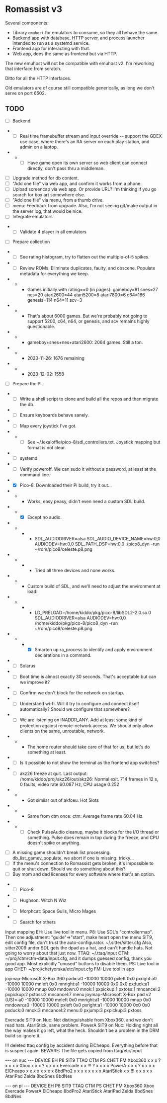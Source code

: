 # Romassist v3

Several components:
- Library `emuhost` for emulators to consume, so they all behave the same.
- Backend app with database, HTTP server, and process launcher intended to run as a systemd service.
- Frontend app for interacting with that.
- Web app, does the same as frontend but via HTTP.

The new emuhost will not be compatible with emuhost v2. I'm reworking that interface from scratch.

Ditto for all the HTTP interfaces.

Old emulators are of course still compatible generically, as long we don't serve on port 6502.

## TODO

- [ ] Backend
- - [ ] Real time framebuffer stream and input override -- support the GDEX use case, where there's an RA server on each play station, and admin on a laptop.
- - - [ ] Have game open its own server so web client can connect directly, don't pass thru a middleman.
- [ ] Upgrade method for db content.
- [ ] "Add one file" via web app, and confirm it works from a phone.
- [ ] Upload screencap via web app. Or provide URL? I'm thinking if you go search for box art somewhere else.
- [ ] "Add one file" via menu, from a thumb drive.
- [ ] menu: Feedback from upgrade. Also, I'm not seeing git/make output in the server log, that would be nice.
- [ ] Integrate emulators
- - [ ] Validate 4 player in all emulators
- [ ] Prepare collection
- - [ ] See rating histogram, try to flatten out the multiple-of-5 spikes.
- - [ ] Review ROMs. Eliminate duplicates, faulty, and obscene. Populate metadata for everything we keep.
- - - Games initially with rating==0 (in pages): gameboy=81 snes=27 nes=20 atari2600=44 atari5200=8 atari7800=6 c64=186 genesis=114 n64=11 scv=3
- - - That's about 6000 games. But we're probably not going to support 5200, c64, n64, or genesis, and scv remains highly questionable.
- - - gameboy+snes+nes+atari2600: 2064 games. Still a ton.
- - - 2023-11-26: 1676 remaining
- - - 2023-12-02: 1558
- [ ] Prepare the Pi.
- - [ ] Write a shell script to clone and build all the repos and then migrate the db.
- - [ ] Ensure keyboards behave sanely.
- - [ ] Map every joystick I've got.
- - - [ ] See ~/.lexaloffle/pico-8/sdl_controllers.txt. Joystick mapping but format is not clear.
- - [ ] systemd
- - [ ] Verify poweroff. We can sudo it without a password, at least at the command line.
- - [x] Pico-8. Downloaded their Pi build, try it out...
- - - Works, easy peasy, didn't even need a custom SDL build.
- - - [x] Except no audio.
- - - - SDL_AUDIODRIVER=alsa SDL_AUDIO_DEVICE_NAME=hw:0,0 AUDIODEV=hw:0,0 SDL_PATH_DSP=hw:0,0 ./pico8_dyn -run ~/rom/pico8/celeste.p8.png 
- - - - Tried all three devices and none works.
- - - Custom build of SDL, and we'll need to adjust the environment at load:
- - - - LD_PRELOAD=/home/kiddo/pkg/pico-8/libSDL2-2.0.so.0 SDL_AUDIODRIVER=alsa AUDIODEV=hw:0,0 /home/kiddo/pkg/pico-8/pico8_dyn -run ~/rom/pico8/celeste.p8.png
- - - - [x] Smarten up ra_process to identify and apply environment declarations in a command.
- - [ ] Solarus
- - [ ] Boot time is almost exactly 30 seconds. That's acceptable but can we improve it?
- - [ ] Confirm we don't block for the network on startup.
- - [ ] Understand wi-fi. Will it try to configure and connect itself automatically? Should we configure that somewhere?
- - [ ] We are listening on INADDR_ANY. Add at least some kind of protection against remote-network access. We should only allow clients on the same, unroutable, network.
- - - The home router should take care of that for us, but let's do something at least.
- - [ ] Is it possible to not show the terminal as the frontend app switches?
- - [ ] akz26 freeze at quit. Last output: /home/kiddo/proj/akz26/out/akz26: Normal exit. 714 frames in 12 s, 0 faults, video rate 60.087 Hz, CPU usage 0.252
- - - Got similar out of akfceu. Hot Slots
- - - Same from ctm once: ctm: Average frame rate 60.04 Hz.
- - - [ ] Check PulseAudio cleanup, maybe it blocks for the I/O thread or something. Pulse does remain in top during the freeze, and CPU doesn't spike or anything.
- [ ] A missing game shouldn't break list processing. db_list_gamev_populate, we abort if one is missing. tricky...
- [ ] If the menu's connection to Romassist gets broken, it's impossible to quit or shut down. Should we do something about this?
- [ ] Buy mom and dad licenses for every software where that's an option.
- - [ ] Pico-8
- - [ ] Hughson: Witch N Wiz
- - [ ] Morphcat: Space Gulls, Micro Mages
- - [ ] Search for others

Input mapping
EH: Use live tool in menu.
P8: Use SDL's "controllermap". Then one adjustment: "guide"=>"start", make heart open the menu
SIT9, edit config file, don't trust the auto-configurator. ~/.sitter/sitter.cfg
Also, sitter2009 under SDL gets the dpad as a hat, and can't handle hats. Not going to worry about that just now.
TTAQ: ~/.ttaq/input
CTM: ~/proj/ctm/ctm-data/input.cfg, and it dumps guessed config, thank you good app. Must explicitly "unused" buttons to disable them.
PS: Live tool in app
CHET: ~/proj/chetyorska/etc/input.cfg
FM: Live tool in app

joymap-Microsoft X-Box 360 pad=:a0 -10000 10000 pxleft 0x0 pxright:a0 -10000 10000 mnleft 0x0 mnright:a1 -10000 10000 0x0 0x0 pxduck:a1 -10000 10000 mnup 0x0 mndown:0 mnok:1 pxpickup:1 pxtoss:1 mncancel:2 pxpickup:2 pxtoss:2 mncancel:7 menu
joymap-Microsoft X-Box pad v2 (US)=:a0 -10000 10000 mnleft 0x0 mnright:a1 -10000 10000 mnup 0x0 mndown:a0 -10000 10000 pxleft 0x0 pxright:a1 -10000 10000 0x0 0x0 pxduck:0 mnok:3 mncancel:2 menu:0 pxjump:3 pxpickup:3 pxtoss

Evercade SIT9 on Nuc: Not distinguishable from Xbox360, and we don't read hats.
AtariStick, same problem.
PowerA SIT9 on Nuc: Holding right all the way makes it go left, what the heck.
Shouldn't be a problem in the DRM build so ignore it.

!!! deleted ttaq config by accident during ElCheapo. Everything before that is suspect again.
BEWARE: The file gets copied from ttaq/etc/input

--- on nuc ---
DEVICE     EH P8 SIT9 TTAQ CTM PS CHET FM
Xbox360    x  x  x    ?    x   x  x    x
Xbox       x  x  x    ?    x   x  x    x
Evercade   x  x  !!!  ?    x   x  x    x
PowerA     x  x  x    ?    x   x  x    x
ElCheapo   x  x  x    x    x   x  x    x
8bdPro2    x  x  x    x    x   x  x    x
AtariStick x  x  !!!  x    x   x  x    x
AtariPad
Zelda
8bdSnes
8bdNes

--- on pi ---
DEVICE     EH P8 SIT9 TTAQ CTM PS CHET FM
Xbox360
Xbox
Evercade
PowerA
ElCheapo
8bdPro2
AtariStick
AtariPad
Zelda
8bdSnes
8bdNes
